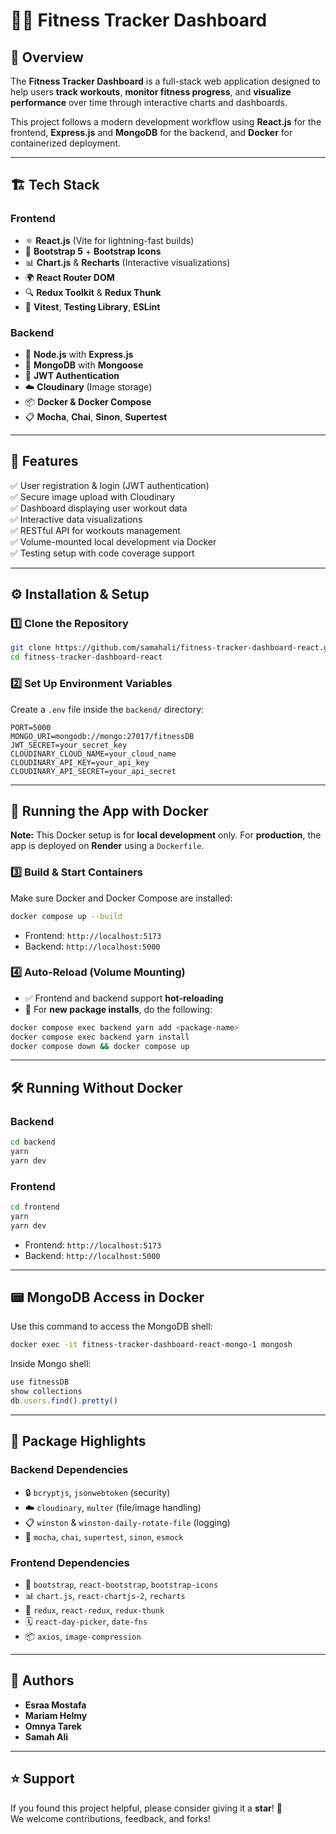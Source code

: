 # 🏋️‍♀️ Fitness Tracker Dashboard

## 📌 Overview  
The **Fitness Tracker Dashboard** is a full-stack web application designed to help users **track workouts**, **monitor fitness progress**, and **visualize performance** over time through interactive charts and dashboards.

This project follows a modern development workflow using **React.js** for the frontend, **Express.js** and **MongoDB** for the backend, and **Docker** for containerized deployment.

---

## 🏗️ Tech Stack  

### **Frontend**  
- ⚛️ **React.js** (Vite for lightning-fast builds)  
- 🎨 **Bootstrap 5** + **Bootstrap Icons**  
- 📊 **Chart.js** & **Recharts** (Interactive visualizations)  
- 🌍 **React Router DOM**  
- 🔍 **Redux Toolkit** & **Redux Thunk**  
- 🧪 **Vitest**, **Testing Library**, **ESLint**

### **Backend**  
- 🚀 **Node.js** with **Express.js**  
- 📂 **MongoDB** with **Mongoose**  
- 🔐 **JWT Authentication**  
- ☁️ **Cloudinary** (Image storage)  
- 📦 **Docker & Docker Compose**  
- 📋 **Mocha**, **Chai**, **Sinon**, **Supertest**

---

## 🚀 Features  
✅ User registration & login (JWT authentication)  
✅ Secure image upload with Cloudinary  
✅ Dashboard displaying user workout data  
✅ Interactive data visualizations  
✅ RESTful API for workouts management  
✅ Volume-mounted local development via Docker  
✅ Testing setup with code coverage support  

---

## ⚙️ Installation & Setup  

### 1️⃣ Clone the Repository  
```bash
git clone https://github.com/samahali/fitness-tracker-dashboard-react.git
cd fitness-tracker-dashboard-react
```

### 2️⃣ Set Up Environment Variables  
Create a `.env` file inside the `backend/` directory:

```env
PORT=5000
MONGO_URI=mongodb://mongo:27017/fitnessDB
JWT_SECRET=your_secret_key
CLOUDINARY_CLOUD_NAME=your_cloud_name
CLOUDINARY_API_KEY=your_api_key
CLOUDINARY_API_SECRET=your_api_secret
```

---

## 🐳 Running the App with Docker  

**Note:** This Docker setup is for **local development** only. For **production**, the app is deployed on **Render** using a `Dockerfile`.

### 3️⃣ Build & Start Containers  
Make sure Docker and Docker Compose are installed:

```bash
docker compose up --build
```

- Frontend: `http://localhost:5173`  
- Backend: `http://localhost:5000`

### 4️⃣ Auto-Reload (Volume Mounting)  
- ✅ Frontend and backend support **hot-reloading**  
- 🚨 For **new package installs**, do the following:

```bash
docker compose exec backend yarn add <package-name>
docker compose exec backend yarn install
docker compose down && docker compose up
```

---

## 🛠️ Running Without Docker  

### Backend  
```bash
cd backend
yarn
yarn dev
```

### Frontend  
```bash
cd frontend
yarn
yarn dev
```

- Frontend: `http://localhost:5173`  
- Backend: `http://localhost:5000`  

---

## 📟 MongoDB Access in Docker

Use this command to access the MongoDB shell:

```bash
docker exec -it fitness-tracker-dashboard-react-mongo-1 mongosh
```

Inside Mongo shell:
```js
use fitnessDB
show collections
db.users.find().pretty()
```

---

## 🧰 Package Highlights  

### **Backend Dependencies**
- 🔒 `bcryptjs`, `jsonwebtoken` (security)
- ☁️ `cloudinary`, `multer` (file/image handling)
- 📋 `winston` & `winston-daily-rotate-file` (logging)
- 🧪 `mocha`, `chai`, `supertest`, `sinon`, `esmock`

### **Frontend Dependencies**
- 🍜 `bootstrap`, `react-bootstrap`, `bootstrap-icons`
- 📊 `chart.js`, `react-chartjs-2`, `recharts`
- 🧵 `redux`, `react-redux`, `redux-thunk`
- 🗓️ `react-day-picker`, `date-fns`
- 📦 `axios`, `image-compression`

---

## 👥 Authors  
- **Esraa Mostafa**  
- **Mariam Helmy**  
- **Omnya Tarek**  
- **Samah Ali**  

---

## ⭐ Support  
If you found this project helpful, please consider giving it a **star**! 🌟  
We welcome contributions, feedback, and forks!